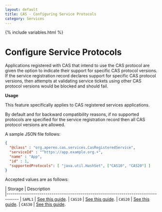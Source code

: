 ```yaml
---
layout: default
title: CAS - Configuring Service Protocols
category: Services
---
```


{% include variables.html %}

# Configure Service Protocols

Applications registered with CAS that intend to use the CAS protocol are given the option to indicate their support
for specific CAS protocol versions. If the service registration record declares support for specific CAS protocol versions, 
then attempts at validating service tickets using other CAS protocol versions would be blocked and should fail.

<div class="alert alert-info"><strong>Usage</strong>
<p>This feature specifically applies to CAS registered services applications.</p></div>

By default and for backward compatibility reasons, if no supported protocols are specified for the service 
registration record then all CAS protocol versions are allowed.

A sample JSON file follows:

```json
{
  "@class" : "org.apereo.cas.services.CasRegisteredService",
  "serviceId" : "^https://app.example.org.+",
  "name" : "App",
  "id" : 1,
  "supportedProtocols": [ "java.util.HashSet", ["CAS10", "CAS20"] ]
}
```
 
Accepted values are as follows:

| Storage          | Description                                         
|------------------------------------------------------------------------------------
| `SAML1`          | [See this guide](../protocol/SAML-Protocol.html).
| `CAS10`          | [See this guide](../protocol/CAS-Protocol.html).
| `CAS20`          | [See this guide](../protocol/CAS-Protocol.html).
| `CAS30`          | [See this guide](../protocol/CAS-Protocol.html).
